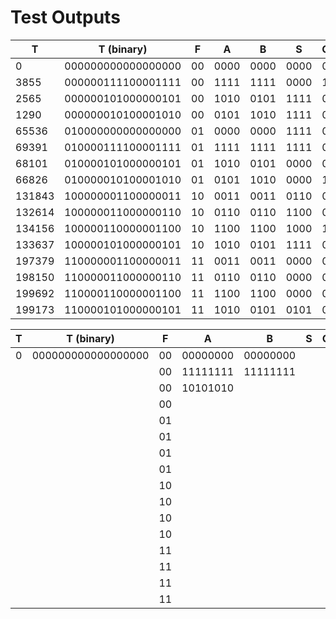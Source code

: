 # Test Outputs

| T        | T (binary)           | F    | A      | B      | S      | Co  |
| -------- | -------------------- | ---- | ------ | ------ | ------ | --- |
| $0$      | $000000000000000000$ | $00$ | $0000$ | $0000$ | $0000$ | $0$ |
| $3855$   | $000000111100001111$ | $00$ | $1111$ | $1111$ | $0000$ | $1$ |
| $2565$   | $000000101000000101$ | $00$ | $1010$ | $0101$ | $1111$ | $0$ |
| $1290$   | $000000010100001010$ | $00$ | $0101$ | $1010$ | $1111$ | $0$ |
| $65536$  | $010000000000000000$ | $01$ | $0000$ | $0000$ | $1111$ | $0$ |
| $69391$  | $010000111100001111$ | $01$ | $1111$ | $1111$ | $1111$ | $0$ |
| $68101$  | $010000101000000101$ | $01$ | $1010$ | $0101$ | $0000$ | $0$ |
| $66826$  | $010000010100001010$ | $01$ | $0101$ | $1010$ | $0000$ | $1$ |
| $131843$ | $100000001100000011$ | $10$ | $0011$ | $0011$ | $0110$ | $0$ |
| $132614$ | $100000011000000110$ | $10$ | $0110$ | $0110$ | $1100$ | $0$ |
| $134156$ | $100000110000001100$ | $10$ | $1100$ | $1100$ | $1000$ | $1$ |
| $133637$ | $100000101000000101$ | $10$ | $1010$ | $0101$ | $1111$ | $0$ |
| $197379$ | $110000001100000011$ | $11$ | $0011$ | $0011$ | $0000$ | $0$ |
| $198150$ | $110000011000000110$ | $11$ | $0110$ | $0110$ | $0000$ | $0$ |
| $199692$ | $110000110000001100$ | $11$ | $1100$ | $1100$ | $0000$ | $0$ |
| $199173$ | $110000101000000101$ | $11$ | $1010$ | $0101$ | $0101$ | $0$ |

| T   | T (binary)           | F    | A          | B          | S   | Co  |
| --- | -------------------- | ---- | ---------- | ---------- | --- | --- |
| $0$ | $000000000000000000$ | $00$ | $00000000$ | $00000000$ |     |     |
|     |                      | $00$ | $11111111$ | $11111111$ |     |     |
|     |                      | $00$ | $10101010$ |            |     |     |
|     |                      | $00$ |            |            |     |     |
|     |                      | $01$ |            |            |     |     |
|     |                      | $01$ |            |            |     |     |
|     |                      | $01$ |            |            |     |     |
|     |                      | $01$ |            |            |     |     |
|     |                      | $10$ |            |            |     |     |
|     |                      | $10$ |            |            |     |     |
|     |                      | $10$ |            |            |     |     |
|     |                      | $10$ |            |            |     |     |
|     |                      | $11$ |            |            |     |     |
|     |                      | $11$ |            |            |     |     |
|     |                      | $11$ |            |            |     |     |
|     |                      | $11$ |            |            |     |     |
